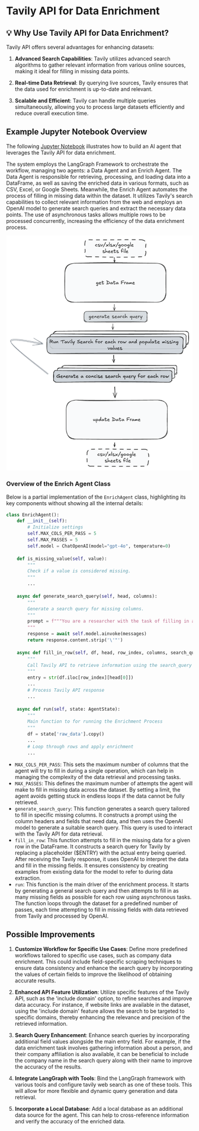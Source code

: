 # Tavily API for Data Enrichment

## 💡 Why Use Tavily API for Data Enrichment?

Tavily API offers several advantages for enhancing datasets:

1. **Advanced Search Capabilities**: Tavily utilizes advanced search algorithms to gather relevant information from various online sources, making it ideal for filling in missing data points.

2. **Real-time Data Retrieval**: By querying live sources, Tavily ensures that the data used for enrichment is up-to-date and relevant.

3. **Scalable and Efficient**: Tavily can handle multiple queries simultaneously, allowing you to process large datasets efficiently and reduce overall execution time.

## Example Jupyter Notebook Overview

The following [Jupyter Notebook](https://github.com/tavily-ai/use-cases/blob/main/data-enrichment/data_enrichment_agent.ipynb) illustrates how to build an AI agent that leverages the Tavily API for data enrichment.

The system employs the LangGraph Framework to orchestrate the workflow, managing two agents: a Data Agent and an Enrich Agent. The Data Agent is responsible for retrieving, processing, and loading data into a DataFrame, as well as saving the enriched data in various formats, such as CSV, Excel, or Google Sheets. Meanwhile, the Enrich Agent automates the process of filling in missing data within the dataset. It utilizes Tavily's search capabilities to collect relevant information from the web and employs an OpenAI model to generate search queries and extract the necessary data points. The use of asynchronous tasks allows multiple rows to be processed concurrently, increasing the efficiency of the data enrichment process.

![Alt Text](flow.png)

### Overview of the Enrich Agent Class

Below is a partial implementation of the `EnrichAgent` class, highlighting its key components without showing all the internal details:

```python
class EnrichAgent():
    def __init__(self):
        # Initialize settings
        self.MAX_COLS_PER_PASS = 5
        self.MAX_PASSES = 5
        self.model = ChatOpenAI(model="gpt-4o", temperature=0)

    def is_missing_value(self, value):
        """
        Check if a value is considered missing.
        """
        ...

    async def generate_search_query(self, head, columns):
        """
        Generate a search query for missing columns.
        """
        prompt = f"""You are a researcher with the task of filling in a spreadsheet...
        """
        response = await self.model.ainvoke(messages)
        return response.content.strip('\'"')

    async def fill_in_row(self, df, head, row_index, columns, search_query):
        """
        Call Tavily API to retrieve information using the search_query and prompt OpenAI to extract column values from the response
        """
        entry = str(df.iloc[row_index][head[0]])
        ...
        # Process Tavily API response
        ...

    async def run(self, state: AgentState):
        """
        Main function to for running the Enrichment Process
        """
        df = state['raw_data'].copy()
        ...
        # Loop through rows and apply enrichment
        ...

``` 
- ```MAX_COLS_PER_PASS```: This sets the maximum number of columns that the agent will try to fill in during a single operation, which can help in managing the complexity of the data retrieval and processing tasks.
- ```MAX_PASSES```: This defines the maximum number of attempts the agent will make to fill in missing data across the dataset. By setting a limit, the agent avoids getting stuck in endless loops if the data cannot be fully retrieved.
- ```generate_search_query```: This function generates a search query tailored to fill in specific missing columns. It constructs a prompt using the column headers and fields that need data, and then uses the OpenAI model to generate a suitable search query. This query is used to interact with the Tavily API for data retrieval.
- ```fill_in_row```: This function attempts to fill in the missing data for a given row in the DataFrame. It constructs a search query for Tavily by replacing a placeholder ($ENTRY) with the actual entry being queried. After receiving the Tavily response, it uses OpenAI to interpret the data and fill in the missing fields. It ensures consistency by creating examples from existing data for the model to refer to during data extraction.
- ```run```: This function is the main driver of the enrichment process. It starts by generating a general search query and then attempts to fill in as many missing fields as possible for each row using asynchronous tasks. The function loops through the dataset for a predefined number of passes, each time attempting to fill in missing fields with data retrieved from Tavily and processed by OpenAI.

## Possible Improvements

1. **Customize Workflow for Specific Use Cases**: Define more predefined workflows tailored to specific use cases, such as company data enrichment. This could include field-specific scraping techniques to ensure data consistency and enhance the search query by incorporating the values of certain fields to improve the likelihood of obtaining accurate results.

2. **Enhanced API Feature Utilization**: Utilize specific features of the Tavily API, such as the 'include domain' option, to refine searches and improve data accuracy. For instance, if website links are available in the dataset, using the 'include domain' feature allows the search to be targeted to specific domains, thereby enhancing the relevance and precision of the retrieved information.

3. **Search Query Enhancement**: Enhance search queries by incorporating additional field values alongside the main entry field. For example, if the data enrichment task involves gathering information about a person, and their company affiliation is also available, it can be beneficial to include the company name in the search query along with their name to improve the accuracy of the results.

4. **Integrate LangGraph with Tools**: Bind the LangGraph framework with various tools and configure tavily web search as one of these tools. This will allow for more flexible and dynamic query generation and data retrieval.

5. **Incorporate a Local Database**: Add a local database as an additional data source for the agent. This can help to cross-reference information and verify the accuracy of the enriched data.
